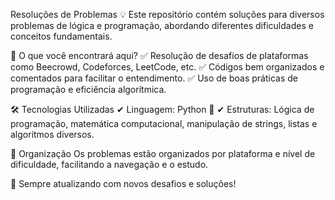 Resoluções de Problemas 💡
Este repositório contém soluções para diversos problemas de lógica e programação, abordando diferentes dificuldades e conceitos fundamentais.

📌 O que você encontrará aqui?
✅ Resolução de desafios de plataformas como Beecrowd, Codeforces, LeetCode, etc.
✅ Códigos bem organizados e comentados para facilitar o entendimento.
✅ Uso de boas práticas de programação e eficiência algorítmica.

🛠️ Tecnologias Utilizadas
✔ Linguagem: Python 🐍
✔ Estruturas: Lógica de programação, matemática computacional, manipulação de strings, listas e algoritmos diversos.

📂 Organização
Os problemas estão organizados por plataforma e nível de dificuldade, facilitando a navegação e o estudo.

🚀 Sempre atualizando com novos desafios e soluções!
